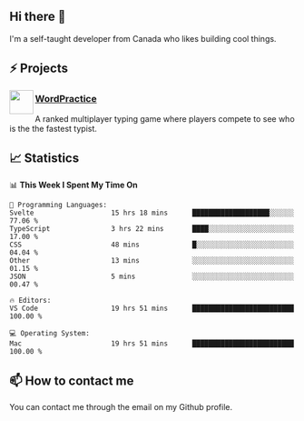 <h2>Hi there 👋</h2>

<p>I'm a self-taught developer from Canada who likes building cool things.</p>

<h2>⚡ Projects</h2>

<img align="left" src="https://i.imgur.com/6RT8VFO.png" width="42" height="42" />
<h3><a target="_blank" href="https://wordpractice.io/">WordPractice</a></h3>
<p>A ranked multiplayer typing game where players compete to see who is the the fastest typist.</p>

<h2>📈 Statistics</h2>

<!--START_SECTION:waka-->
📊 **This Week I Spent My Time On** 

```text
💬 Programming Languages: 
Svelte                   15 hrs 18 mins      ███████████████████░░░░░░   77.06 % 
TypeScript               3 hrs 22 mins       ████░░░░░░░░░░░░░░░░░░░░░   17.00 % 
CSS                      48 mins             █░░░░░░░░░░░░░░░░░░░░░░░░   04.04 % 
Other                    13 mins             ░░░░░░░░░░░░░░░░░░░░░░░░░   01.15 % 
JSON                     5 mins              ░░░░░░░░░░░░░░░░░░░░░░░░░   00.47 % 

🔥 Editors: 
VS Code                  19 hrs 51 mins      █████████████████████████   100.00 % 

💻 Operating System: 
Mac                      19 hrs 51 mins      █████████████████████████   100.00 % 
```


<!--END_SECTION:waka-->

<h2>📫 How to contact me</h2>

You can contact me through the email on my Github profile.

